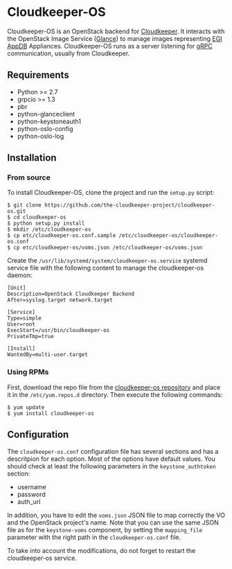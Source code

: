 # Cloudkeeper-OS
Cloudkeeper-OS is an OpenStack backend for [Cloudkeeper](https://github.com/the-cloudkeeper-project/cloudkeeper). It interacts with the OpenStack Image Service ([Glance](https://docs.openstack.org/glance)) to manage images representing [EGI AppDB](https://appdb.egi.eu/browse/cloud) Appliances. Cloudkeeper-OS runs as a server listening for [gRPC](https://grpc.io/) communication, usually from Cloudkeeper.

## Requirements
* Python >= 2.7
* grpcio >= 1.3
* pbr
* python-glanceclient
* python-keystoneauth1
* python-oslo-config
* python-oslo-log

## Installation

### From source
To install Cloudkeeper-OS, clone the project and run the ```setup.py``` script:
```
$ git clone https://github.com/the-cloudkeeper-project/cloudkeeper-os.git
$ cd cloudkeeper-os
$ python setup.py install
$ mkdir /etc/cloudkeeper-os
$ cp etc/cloudkeeper-os.conf.sample /etc/cloudkeeper-os/cloudkeeper-os.conf
$ cp etc/cloudkeeper-os/voms.json /etc/cloudkeeper-os/voms.json
```

Create the ```/usr/lib/systemd/system/cloudkeeper-os.service``` systemd service file with the following content to manage the cloudkeeper-os daemon:
```
[Unit]
Description=OpenStack Cloudkeeper Backend
After=syslog.target network.target

[Service]
Type=simple
User=root
ExecStart=/usr/bin/cloudkeeper-os
PrivateTmp=true

[Install]
WantedBy=multi-user.target
```

### Using RPMs

First, download the repo file from the [cloudkeeper-os repository](http://grand-est.fr/resources/software/cloudkeeper-os/repofiles/centos7/cloudkeeper-os.repo) and place it in the ```/etc/yum.repos.d``` directory. Then execute the following commands:
```
$ yum update
$ yum install cloudkeeper-os
```

## Configuration

The ```cloudkeeper-os.conf``` configuration file has several sections and has a descritpion for each option. Most of the options have default values.  You should check at least the following parameters in the ```keystone_authtoken``` section:

* username
* password
* auth_url

In addition, you have to edit the ```voms.json``` JSON file to map correctly the VO and the OpenStack project's name. Note that you can use the same JSON file as for the ```keystone-voms``` component, by setting the ```mapping_file``` parameter with the right path in the ```cloudkeeper-os.conf``` file.

To take into account the modifications, do not forget to restart the cloudkeeper-os service.
